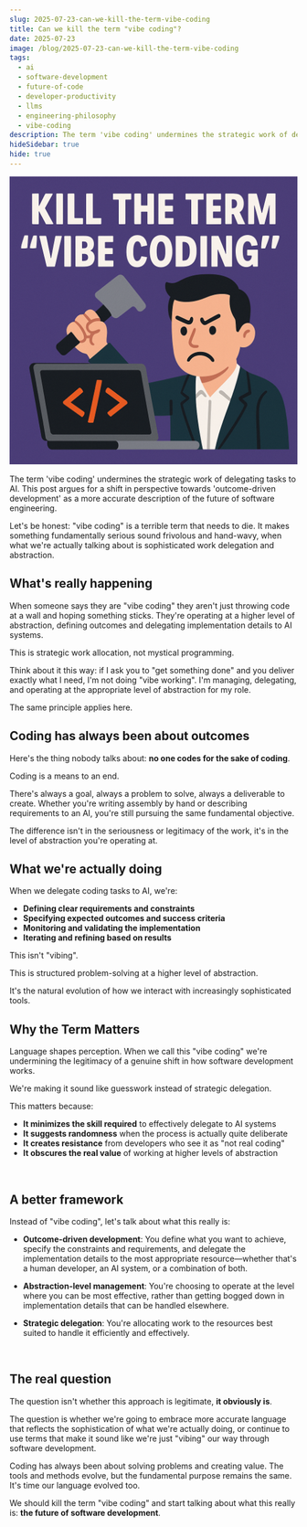 ```yaml
---
slug: 2025-07-23-can-we-kill-the-term-vibe-coding
title: Can we kill the term "vibe coding"?
date: 2025-07-23
image: /blog/2025-07-23-can-we-kill-the-term-vibe-coding
tags:
  - ai
  - software-development
  - future-of-code
  - developer-productivity
  - llms
  - engineering-philosophy
  - vibe-coding
description: The term 'vibe coding' undermines the strategic work of delegating tasks to AI. This post argues for a shift in perspective towards 'outcome-driven development' as a more accurate description of the future of software engineering.
hideSidebar: true
hide: true
---
```


<p align="center">
    <img width="600" src="/blog/2025-07-23-can-we-kill-the-term-vibe-coding.png" />
</p>

The term 'vibe coding' undermines the strategic work of delegating tasks to AI. This post argues for a shift in perspective towards 'outcome-driven development' as a more accurate description of the future of software engineering.

<!-- truncate -->


<div style={{borderTop: '1px solid #0088CC', margin: '1.5em 0'}} />

Let's be honest: "vibe coding" is a terrible term that needs to die. It makes something fundamentally serious sound frivolous and hand-wavy, when what we're actually talking about is sophisticated work delegation and abstraction.

## What's really happening

When someone says they are "vibe coding" they aren't just throwing code at a wall and hoping something sticks. They're operating at a higher level of abstraction, defining outcomes and delegating implementation details to AI systems.

This is strategic work allocation, not mystical programming.

Think about it this way: if I ask you to "get something done" and you deliver exactly what I need, I'm not doing "vibe working". I'm managing, delegating, and operating at the appropriate level of abstraction for my role.

The same principle applies here.

## Coding has always been about outcomes

Here's the thing nobody talks about: **no one codes for the sake of coding**.

Coding is a means to an end.

There's always a goal, always a problem to solve, always a deliverable to create. Whether you're writing assembly by hand or describing requirements to an AI, you're still pursuing the same fundamental objective.

The difference isn't in the seriousness or legitimacy of the work, it's in the level of abstraction you're operating at.

## What we're actually doing

When we delegate coding tasks to AI, we're:

- **Defining clear requirements and constraints**
- **Specifying expected outcomes and success criteria**
- **Monitoring and validating the implementation**
- **Iterating and refining based on results**

This isn't "vibing".

This is structured problem-solving at a higher level of abstraction.

It's the natural evolution of how we interact with increasingly sophisticated tools.

## Why the Term Matters

Language shapes perception. When we call this "vibe coding" we're undermining the legitimacy of a genuine shift in how software development works.

We're making it sound like guesswork instead of strategic delegation.

This matters because:

- **It minimizes the skill required** to effectively delegate to AI systems
- **It suggests randomness** when the process is actually quite deliberate
- **It creates resistance** from developers who see it as "not real coding"
- **It obscures the real value** of working at higher levels of abstraction

<br />

## A better framework

Instead of "vibe coding", let's talk about what this really is:

- **Outcome-driven development**: You define what you want to achieve, specify the constraints and requirements, and delegate the implementation details to the most appropriate resource—whether that's a human developer, an AI system, or a combination of both.

- **Abstraction-level management**: You're choosing to operate at the level where you can be most effective, rather than getting bogged down in implementation details that can be handled elsewhere.

- **Strategic delegation**: You're allocating work to the resources best suited to handle it efficiently and effectively.

<br />

## The real question

The question isn't whether this approach is legitimate, **it obviously is**.

The question is whether we're going to embrace more accurate language that reflects the sophistication of what we're actually doing, or continue to use terms that make it sound like we're just "vibing" our way through software development.

Coding has always been about solving problems and creating value. The tools and methods evolve, but the fundamental purpose remains the same. It's time our language evolved too.

We should kill the term "vibe coding" and start talking about what this really is: **the future of software development**.